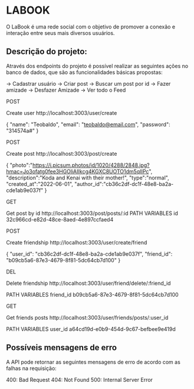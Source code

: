# LABOOK

O LaBook é uma rede social com o objetivo de promover a conexão e interação entre seus mais diversos usuários.

## Descrição do projeto:

Através dos endpoints do projeto é possível realizar as seguintes ações no banco de dados, que são as funcionalidades básicas propostas:

→ Cadastrar usuário
→ Criar post
→ Buscar um post por id
→ Fazer amizade
→ Desfazer Amizade
→ Ver todo o Feed


POST

Create user
http://localhost:3003/user/create

{
    "name": "Teobaldo", 
    "email": "teobaldo@email.com", 
    "password": "314574a#"
}

POST

Create post
http://localhost:3003/post/create

{
	"photo":"https://i.picsum.photos/id/1020/4288/2848.jpg?hmac=Jo3ofatg0fee3HGOliAIIkcg4KGXC8UOTO1dm5qIIPc",
	"description":"Koda and Kenai with their mother!",
	"type":"normal",
	"created_at":"2022-06-01",
	"author_id":"cb36c2df-dc1f-48e8-ba2a-cde1ab9e037f"
}

GET

Get post by id
http://localhost:3003/post/posts/:id
PATH VARIABLES
id
32c966cd-e82d-48ce-8aed-4e897ccfaed4

POST

Create friendship
http://localhost:3003/user/create/friend

{
    "user_id": "cb36c2df-dc1f-48e8-ba2a-cde1ab9e037f", 
    "friend_id": "b09cb5a6-87e3-4679-8f81-5dc64cb7d100"
}

DEL

Delete friendship
http://localhost:3003/user/friend/delete/:friend_id

PATH VARIABLES
friend_id
b09cb5a6-87e3-4679-8f81-5dc64cb7d100


GET

Get friends posts
http://localhost:3003/user/friends/posts/:user_id

PATH VARIABLES
user_id
a64cd19d-e0b9-454d-9c67-befbee9e419d

## Possíveis mensagens de erro

A API pode retornar as seguintes mensagens de erro de acordo com as falhas na requisição:

400: Bad Request
404: Not Found
500: Internal Server Error
